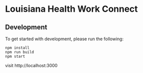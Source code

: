 # Louisiana Health Work Connect

## Development
To get started with development, please run the following:

```
npm install
npm run build
npm start
```

visit http://localhost:3000

